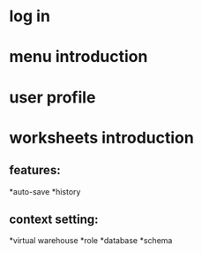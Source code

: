 # log in
# menu introduction
# user profile
# worksheets introduction
## features:
*auto-save
*history
## context setting:
*virtual warehouse
*role
*database
*schema
